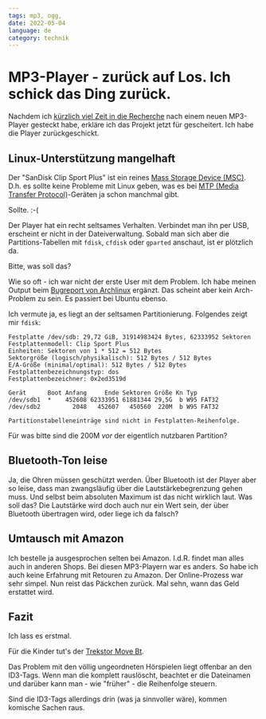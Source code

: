 ```yaml
---
tags: mp3, ogg,
date: 2022-05-04
language: de
category: technik
---
```


# MP3-Player - zurück auf Los. Ich schick das Ding zurück.

Nachdem ich [kürzlich viel Zeit in die Recherche](/posts/2022/04/27/mp3player-difficulties.md) nach einem neuen MP3-Player gesteckt habe, erkläre ich das Projekt jetzt für gescheitert. Ich habe die Player zurückgeschickt.

## Linux-Unterstützung mangelhaft

Der "SanDisk Clip Sport Plus" ist ein reines [Mass Storage Device (MSC)](https://en.wikipedia.org/wiki/USB_mass_storage_device_class). D.h. es sollte keine Probleme mit Linux geben, was es bei [MTP (Media Transfer Protocol)](https://en.wikipedia.org/wiki/Media_Transfer_Protocol)-Geräten ja schon manchmal gibt.

Sollte. :-(

Der Player hat ein recht seltsames Verhalten. Verbindet man ihn per USB, erscheint er nicht in der Dateiverwaltung. Sobald man sich aber die Partitions-Tabellen mit `fdisk`, `cfdisk` oder `gparted` anschaut, ist er plötzlich da.

Bitte, was soll das?

Wie so oft - ich war nicht der erste User mit dem Problem. Ich habe meinen Output beim [Bugreport von Archlinux](https://bbs.archlinux.org/viewtopic.php?pid=2034108#p2034108) ergänzt. Das scheint aber kein Arch-Problem zu sein. Es passiert bei Ubuntu ebenso.

Ich vermute ja, es liegt an der seltsamen Partitionierung. Folgendes zeigt mir `fdisk`:

```
Festplatte /dev/sdb: 29,72 GiB, 31914983424 Bytes, 62333952 Sektoren
Festplattenmodell: Clip Sport Plus
Einheiten: Sektoren von 1 * 512 = 512 Bytes
Sektorgröße (logisch/physikalisch): 512 Bytes / 512 Bytes
E/A-Größe (minimal/optimal): 512 Bytes / 512 Bytes
Festplattenbezeichnungstyp: dos
Festplattenbezeichner: 0x2ed3519d

Gerät      Boot Anfang     Ende Sektoren Größe Kn Typ
/dev/sdb1  *    452608 62333951 61881344 29,5G  b W95 FAT32
/dev/sdb2         2048   452607   450560  220M  b W95 FAT32

Partitionstabelleneinträge sind nicht in Festplatten-Reihenfolge.
```

Für was bitte sind die 200M _vor_ der eigentlich nutzbaren Partition?

## Bluetooth-Ton leise

Ja, die Ohren müssen geschützt werden. Über Bluetooth ist der Player aber so leise, dass man zwangsläufig über die Lautstärkebegrenzung gehen muss. Und selbst beim absoluten Maximum ist das nicht wirklich laut. Was soll das? Die Lautstärke wird doch auch nur ein Wert sein, der über Bluetooth übertragen wird, oder liege ich da falsch?

## Umtausch mit Amazon

Ich bestelle ja ausgesprochen selten bei Amazon. I.d.R. findet man alles auch in anderen Shops. Bei diesen MP3-Playern war es anders. So habe ich auch keine Erfahrung mit Retouren zu Amazon. Der Online-Prozess war sehr simpel. Nun reist das Päckchen zurück. Mal sehn, wann das Geld erstattet wird.

## Fazit

Ich lass es erstmal.

Für die Kinder tut's der [Trekstor Move Bt](https://www.trekstor.de/produkte/mp3-player/detail-mp3-player/product/move-bt.html).

Das Problem mit den völlig ungeordneten Hörspielen liegt offenbar an den ID3-Tags. Wenn man die komplett rauslöscht, beachtet er die Dateinamen und darüber kann man - wie "früher" - die Reihenfolge steuern.

Sind die ID3-Tags allerdings drin (was ja sinnvoller wäre), kommen komische Sachen raus.